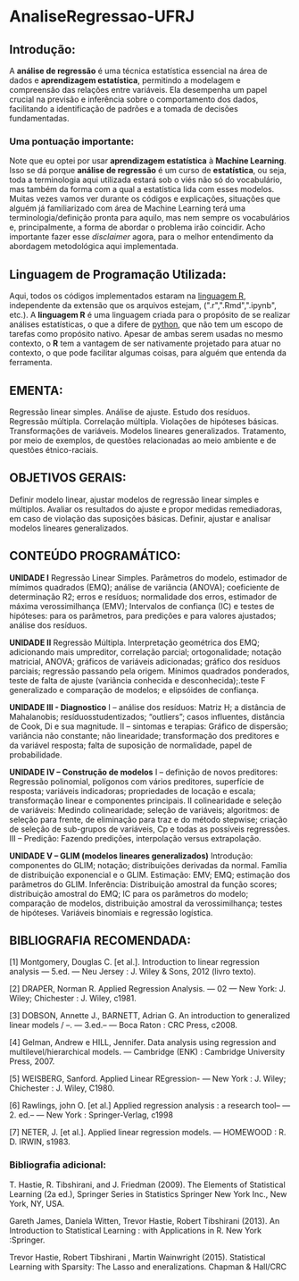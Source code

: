 # AnaliseRegressao-UFRJ

## Introdução:
A **análise de regressão** é uma técnica estatística essencial na área de dados e **aprendizagem estatística**, permitindo a modelagem e compreensão das relações entre variáveis. Ela desempenha um papel crucial na previsão e inferência sobre o comportamento dos dados, facilitando a identificação de padrões e a tomada de decisões fundamentadas.

### Uma pontuação importante:
Note que eu optei por usar **aprendizagem estatística** à **Machine Learning**. Isso se dá porque **análise de regressão** é um curso de **estatística**, ou seja, toda a terminologia aqui utilizada estará sob o viés não só do vocabulário, mas também da forma com a qual a estatística lida com esses modelos. Muitas vezes vamos ver durante os códigos e explicações, situações que alguém já familiarizado com área de Machine Learning terá uma terminologia/definição pronta para aquilo, mas nem sempre os vocabulários e, principalmente, a forma de abordar o problema irão coincidir. Acho importante fazer esse *disclaimer* agora, para o melhor entendimento da abordagem metodológica aqui implementada.

## Linguagem de Programação Utilizada:
Aqui, todos os códigos implementados estaram na [linguagem R](https://www.r-project.org/other-docs.html), independente da extensão que os arquivos estejam, (".r",".Rmd",".ipynb", etc.). A **linguagem R** é uma linguagem criada para o propósito de se realizar análises estatísticas, o que a difere de [python](https://www.python.org/), que não tem um escopo de tarefas como propósito nativo. Apesar de ambas serem usadas no mesmo contexto, o 
**R** tem a vantagem de ser nativamente projetado para atuar no contexto, o que pode facilitar algumas coisas, para alguém que entenda da ferramenta.

## EMENTA:
Regressão linear simples. Análise de ajuste. Estudo dos resíduos. Regressão múltipla. Correlação múltipla. Violações de
hipóteses básicas. Transformações de variáveis. Modelos lineares generalizados. Tratamento, por meio de exemplos, de
questões relacionadas ao meio ambiente e de questões étnico-raciais.

## OBJETIVOS GERAIS:
Definir modelo linear, ajustar modelos de regressão linear simples e múltiplos. Avaliar os resultados do ajuste e propor
medidas remediadoras, em caso de violação das suposições básicas. Definir, ajustar e analisar modelos lineares
generalizados.

## CONTEÚDO PROGRAMÁTICO:

**UNIDADE I**
Regressão Linear Simples. Parâmetros do modelo, estimador de mímimos quadrados (EMQ); análise de variância (ANOVA);
coeficiente de determinação R2; erros e resíduos; normalidade dos erros, estimador de máxima verossimilhança (EMV);
Intervalos de confiança (IC) e testes de hipóteses: para os parâmetros, para predições e para valores ajustados; análise dos
resíduos.

**UNIDADE II**
Regressão Múltipla. Interpretação geométrica dos EMQ; adicionando mais umpreditor, correlação parcial; ortogonalidade;
notação matricial, ANOVA; gráficos de variáveis adicionadas; gráfico dos resíduos parciais; regressão passando pela origem.
Mínimos quadrados ponderados, teste de falta de ajuste (variância conhecida e desconhecida);.teste F generalizado e
comparação de modelos; e elipsóides de confiança.

**UNIDADE III - Diagnostico**
I – análise dos resíduos: Matriz H; a distância de Mahalanobis; resíduosstudentizados; “outliers”;
casos influentes, distância de Cook, Di e sua magnitude.
II – sintomas e terapias: Gráfico de dispersão; variância não constante; não linearidade; transformação dos preditores e da
variável resposta; falta de suposição de normalidade, papel de probabilidade.

**UNIDADE IV – Construção de modelos**
I – definição de novos preditores: Regressão polinomial, polígonos com vários preditores, superfície de resposta; variáveis
indicadoras; propriedades de locação e escala; transformação linear e componentes principais.
II colinearidade e seleção de variáveis: Medindo colinearidade; seleção de variáveis; algoritmos: de seleção para frente, de
eliminação para traz e do método stepwise; criação de seleção de sub-grupos de variáveis, Cp e todas as possíveis
regressões.
III – Predição: Fazendo predições, interpolação versus extrapolação.

**UNIDADE V – GLIM (modelos lineares generalizados)**
Introdução: componentes do GLIM; notação; distribuições derivadas da normal.
Família de distribuição exponencial e o GLIM.
Estimação: EMV; EMQ; estimação dos parâmetros do GLIM.
Inferência: Distribuição amostral da função scores; distribuição amostral do EMQ; IC para os parâmetros do modelo;
comparação de modelos, distribuição amostral da verossimilhança; testes de hipóteses. Variáveis binomiais e regressão
logística.


## BIBLIOGRAFIA RECOMENDADA:
[1] Montgomery, Douglas C. [et al.]. Introduction to linear regression analysis — 5.ed. — Neu Jersey : J. Wiley & Sons, 2012
(livro texto).

[2] DRAPER, Norman R. Applied Regression Analysis. — 02 — New York: J. Wiley; Chichester : J. Wiley, c1981.

[3] DOBSON, Annette J., BARNETT, Adrian G. An introduction to generalized linear models / –. — 3.ed.– — Boca Raton : CRC
Press, c2008.

[4] Gelman, Andrew e HILL, Jennifer. Data analysis using regression and multilevel/hierarchical models. — Cambridge (ENK)
: Cambridge University Press, 2007.

[5] WEISBERG, Sanford. Applied Linear REgression- — New York : J. Wiley; Chichester : J. Wiley, C1980.

[6] Rawlings, john O. [et al.] Applied regression analysis : a research tool– — 2. ed.– — New York : Springer-Verlag, c1998

[7] NETER, J. [et al.]. Applied linear regression models. — HOMEWOOD : R. D. IRWIN, s1983.

### Bibliografia adicional:
T. Hastie, R. Tibshirani, and J. Friedman (2009). The Elements of Statistical Learning (2a ed.), Springer Series in Statistics
Springer New York Inc., New York, NY, USA.

Gareth James, Daniela Witten, Trevor Hastie, Robert Tibshirani (2013). An Introduction to Statistical Learning : with
Applications in R. New York :Springer.

Trevor Hastie, Robert Tibshirani , Martin Wainwright (2015). Statistical Learning with Sparsity: The Lasso and eneralizations.
Chapman & Hall/CRC
